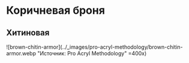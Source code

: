 # Коричневая броня

## Хитиновая

![brown-chitin-armor](../_images/pro-acryl-methodology/brown-chitin-armor.webp "Источник: Pro Acryl Methodology" =400x)
